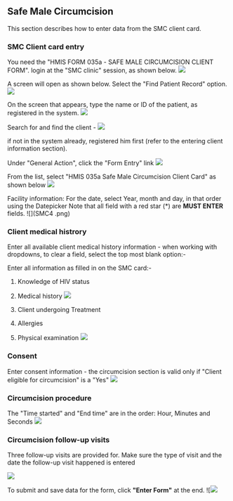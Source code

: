 ## Safe Male Circumcision
This section describes how to enter data from the SMC client card.

### SMC Client card entry
You need the "HMIS FORM 035a - SAFE MALE CIRCUMCISION CLIENT FORM".
login at the "SMC clinic" session, as shown below.
![](SMC12.png)

A screen will open as shown below. Select the "Find Patient Record" option. 
![](SMC11.png)

On the screen that appears, type the name or ID of the patient, as registered in the system.
![](SMC13.png)

Search for and find the client - 
![](SMC1.png)

if not in the system already, registered him first (refer to the  entering client information section).

Under "General Action", click the "Form Entry" link
![](SMC2.png)

From the list, select "HMIS 035a Safe Male Circumcision Client Card" as shown below
![](SMC3.png)

Facility information: For the date, select Year, month and day, in that order using the Datepicker
Note that all field with a red star (*) are **MUST ENTER** fields.
![](SMC4 .png)

### Client medical histrory
Enter all available client medical history information - when working with dropdowns, to clear a field, select the top most blank option:-

Enter all information as filled in on the SMC card:-
1. Knowledge of HIV status 
2. Medical history
 ![](SMC5.png)
 
3. Client undergoing Treatment
4. Allergies
5. Physical examination
![](SMC6.png)

### Consent
Enter consent information - the circumcision section is valid only if "Client eligible for circumcision" is a "Yes"
 ![](SMC7.png)


### Circumcision procedure
The "Time started" and "End time" are in the order: Hour, Minutes and Seconds
![](SMC8.png)

### Circumcision follow-up visits
Three follow-up visits are provided for.
Make sure the type of visit and the date the follow-up visit happened is entered

![](SMC9.png)

To submit and save data for the form, click **"Enter Form"** at the end.
![![](SMC10.png)